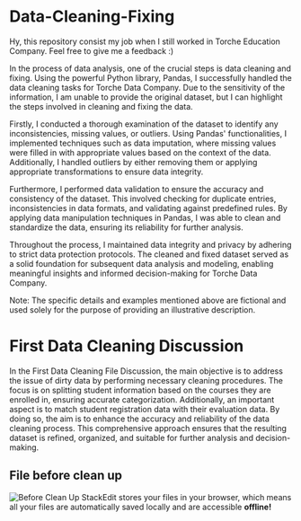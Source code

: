 # Data-Cleaning-Fixing
Hy, this repository consist my job when I still worked in Torche Education Company. Feel free to give me a feedback :)

In the process of data analysis, one of the crucial steps is data cleaning and fixing. Using the powerful Python library, Pandas, I successfully handled the data cleaning tasks for Torche Data Company. Due to the sensitivity of the information, I am unable to provide the original dataset, but I can highlight the steps involved in cleaning and fixing the data.

Firstly, I conducted a thorough examination of the dataset to identify any inconsistencies, missing values, or outliers. Using Pandas' functionalities, I implemented techniques such as data imputation, where missing values were filled in with appropriate values based on the context of the data. Additionally, I handled outliers by either removing them or applying appropriate transformations to ensure data integrity.

Furthermore, I performed data validation to ensure the accuracy and consistency of the dataset. This involved checking for duplicate entries, inconsistencies in data formats, and validating against predefined rules. By applying data manipulation techniques in Pandas, I was able to clean and standardize the data, ensuring its reliability for further analysis.

Throughout the process, I maintained data integrity and privacy by adhering to strict data protection protocols. The cleaned and fixed dataset served as a solid foundation for subsequent data analysis and modeling, enabling meaningful insights and informed decision-making for Torche Data Company.

Note: The specific details and examples mentioned above are fictional and used solely for the purpose of providing an illustrative description.

# First Data Cleaning Discussion

In the First Data Cleaning File Discussion, the main objective is to address the issue of dirty data by performing necessary cleaning procedures. The focus is on splitting student information based on the courses they are enrolled in, ensuring accurate categorization. Additionally, an important aspect is to match student registration data with their evaluation data. By doing so, the aim is to enhance the accuracy and reliability of the data cleaning process. This comprehensive approach ensures that the resulting dataset is refined, organized, and suitable for further analysis and decision-making.

## File before clean up
![Before Clean Up](https://drive.google.com/file/d/1XLJts-p00Ba1wocvlKVg4j6KpRI1S6iP/view?usp=sharing)
StackEdit stores your files in your browser, which means all your files are automatically saved locally and are accessible **offline!**
